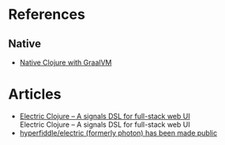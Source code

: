 # References

## Native

- [Native Clojure with GraalVM](https://www.innoq.com/en/blog/native-clojure-and-graalvm/)

# Articles

- [Electric Clojure – A signals DSL for full-stack web UI](https://news.ycombinator.com/item?id=34771771)
  <br/>Electric Clojure – A signals DSL for full-stack web UI
- [hyperfiddle/electric (formerly photon) has been made public](https://www.reddit.com/r/Clojure/comments/11146ic/hyperfiddleelectric_formerly_photon_has_been_made/)

